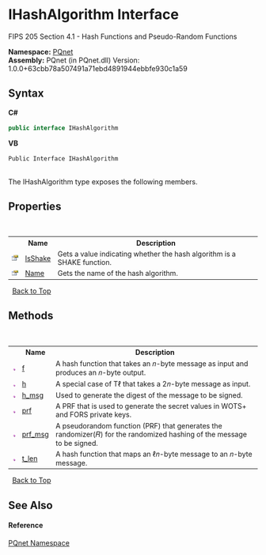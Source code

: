# IHashAlgorithm Interface
 

FIPS 205 Section 4.1 - Hash Functions and Pseudo-Random Functions

**Namespace:**&nbsp;<a href="fc4f881f-e121-9cf0-ed49-65bf6b5a005d">PQnet</a><br />**Assembly:**&nbsp;PQnet (in PQnet.dll) Version: 1.0.0+63cbb78a507491a71ebd4891944ebbfe930c1a59

## Syntax

**C#**<br />
``` C#
public interface IHashAlgorithm
```

**VB**<br />
``` VB
Public Interface IHashAlgorithm
```

<br />
The IHashAlgorithm type exposes the following members.


## Properties
&nbsp;<table><tr><th></th><th>Name</th><th>Description</th></tr><tr><td>![Public property](media/pubproperty.gif "Public property")</td><td><a href="d73483b0-1687-4936-4f91-7d85eba79d05">IsShake</a></td><td>
Gets a value indicating whether the hash algorithm is a SHAKE function.</td></tr><tr><td>![Public property](media/pubproperty.gif "Public property")</td><td><a href="5c1570ec-27fa-0627-2f66-064a93612ed4">Name</a></td><td>
Gets the name of the hash algorithm.</td></tr></table>&nbsp;
<a href="#ihashalgorithm-interface">Back to Top</a>

## Methods
&nbsp;<table><tr><th></th><th>Name</th><th>Description</th></tr><tr><td>![Public method](media/pubmethod.gif "Public method")</td><td><a href="21e44c32-c493-ddaf-6139-2803850ace26">f</a></td><td>
A hash function that takes an 𝑛-byte message as input and produces an 𝑛-byte output.</td></tr><tr><td>![Public method](media/pubmethod.gif "Public method")</td><td><a href="a1048cbb-2746-ac4f-bdf3-4cdea3c6fe43">h</a></td><td>
A special case of Tℓ that takes a 2𝑛-byte message as input.</td></tr><tr><td>![Public method](media/pubmethod.gif "Public method")</td><td><a href="9d7381e0-a1c8-2b28-2d23-92d61fc2454a">h_msg</a></td><td>
Used to generate the digest of the message to be signed.</td></tr><tr><td>![Public method](media/pubmethod.gif "Public method")</td><td><a href="080a8261-a1fc-bc5f-7f2b-a392d833a0ee">prf</a></td><td>
A PRF that is used to generate the secret values in WOTS+ and FORS private keys.</td></tr><tr><td>![Public method](media/pubmethod.gif "Public method")</td><td><a href="cb125af6-6adb-620f-07d5-804f1c7e2811">prf_msg</a></td><td>
A pseudorandom function (PRF) that generates the randomizer(𝑅) for the randomized hashing of the message to be signed.</td></tr><tr><td>![Public method](media/pubmethod.gif "Public method")</td><td><a href="0b924f37-d233-b929-f288-c26031851cef">t_len</a></td><td>
A hash function that maps an ℓ𝑛-byte message to an 𝑛-byte message.</td></tr></table>&nbsp;
<a href="#ihashalgorithm-interface">Back to Top</a>

## See Also


#### Reference
<a href="fc4f881f-e121-9cf0-ed49-65bf6b5a005d">PQnet Namespace</a><br />